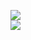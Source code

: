 [![](https://img.shields.io/badge/Made%20With-Github%20Spray-lightgrey.svg?style=for-the-badge&logo=github)](https://github.com/Annihil/github-spray#28970)  
[![](https://i.imgur.com/2DrTn0Z.gif)](https://github.com/Annihil/github-spray)